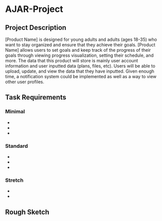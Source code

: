 # AJAR-Project
## Project Description
[Product Name] is designed for young adults and adults (ages 18-35) who want to stay organized and ensure that they achieve their goals. [Product Name] allows users to set goals and keep track of the progress of their goals through viewing progress visualization, setting their schedule, and more. The data that this product will store is mainly user account information and user inputted data (plans, files, etc). Users will be able to upload, update, and view the data that they have inputted. Given enough time, a notification system could be implemented as well as a way to view other user profiles.

## Task Requirements 
### Minimal
- 
- 
- 
### Standard
- 
- 
- 
### Stretch
- 
- 

## Rough Sketch

